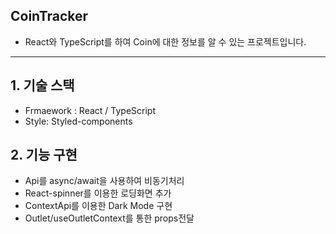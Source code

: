 ## CoinTracker

- React와 TypeScript를 하여 Coin에 대한 정보를 알 수 있는 프로젝트입니다.

---

## 1. 기술 스택

- Frmaework : React / TypeScript
- Style: Styled-components

## 2. 기능 구현

- Api를 async/await을 사용하여 비동기처리
- React-spinner를 이용한 로딩화면 추가
- ContextApi를 이용한 Dark Mode 구현
- Outlet/useOutletContext를 통한 props전달
